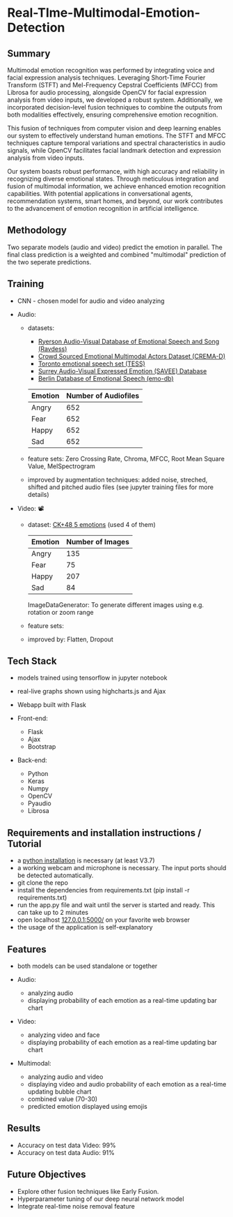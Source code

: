 # Real-TIme-Multimodal-Emotion-Detection



## Summary

Multimodal emotion recognition was performed by integrating voice and facial expression analysis techniques. Leveraging Short-Time Fourier Transform (STFT) and Mel-Frequency Cepstral Coefficients (MFCC) from Librosa for audio processing, alongside OpenCV for facial expression analysis from video inputs, we developed a robust system. Additionally, we incorporated decision-level fusion techniques to combine the outputs from both modalities effectively, ensuring comprehensive emotion recognition.

This fusion of techniques from computer vision and deep learning enables our system to effectively understand human emotions. The STFT and MFCC techniques capture temporal variations and spectral characteristics in audio signals, while OpenCV facilitates facial landmark detection and expression analysis from video inputs.

Our system boasts robust performance, with high accuracy and reliability in recognizing diverse emotional states. Through meticulous integration and fusion of multimodal information, we achieve enhanced emotion recognition capabilities. With potential applications in conversational agents, recommendation systems, smart homes, and beyond, our work contributes to the advancement of emotion recognition in artificial intelligence.

## Methodology 

Two separate models (audio and video) predict the emotion in parallel. The final class prediction is a weighted and combined "multimodal" prediction of the two seperate predictions.

## Training 

 - CNN - chosen model for audio and video analyzing
	
 - Audio:
	 - datasets:
		- <a href="https://zenodo.org/record/1188976">Ryerson Audio-Visual Database of Emotional Speech and Song (Ravdess)<a>
		- <a href="https://github.com/CheyneyComputerScience/CREMA-D">Crowd Sourced Emotional Multimodal Actors Dataset (CREMA-D)<a>
		- <a href="https://tspace.library.utoronto.ca/handle/1807/24487">Toronto emotional speech set (TESS)<a>
		- <a href="http://kahlan.eps.surrey.ac.uk/savee/Database.html">Surrey Audio-Visual Expressed Emotion (SAVEE) Database<a>
		- <a href="http://emodb.bilderbar.info/docu/">Berlin Database of Emotional Speech (emo-db)<a>
	
	
	
		| Emotion  | Number of Audiofiles |
		| ------------- | ------------- |
		| Angry  | 652  |
		| Fear  | 652  |
		| Happy  | 652  |
		| Sad  | 652  |
		
 	- feature sets: Zero Crossing Rate, Chroma, MFCC, Root Mean Square Value, MelSpectrogram
 	- improved by augmentation techniques: added noise, streched, shifted and pitched audio files (see jupyter training files for more details)
	
- Video: 📽️
	- dataset: <a href="https://www.kaggle.com/datasets/gauravsharma99/ck48-5-emotions">CK+48 5 emotions<a> (used 4 of them)
	
		| Emotion  | Number of Images |
		| ------------- | ------------- |
		| Angry  | 135  |
		| Fear  | 75  |
		| Happy  | 207  |
		| Sad  | 84  |
		
		ImageDataGenerator: To generate different images using e.g. rotation or zoom range 
	- feature sets: 
	- improved by: Flatten, Dropout
	
## Tech Stack

 - models trained using tensorflow in jupyter notebook
 - real-live graphs shown using highcharts.js and Ajax 
 - Webapp built with Flask
	
- Front-end:
	- Flask
	- Ajax
	- Bootstrap
- Back-end: 
	- Python
	- Keras
	- Numpy
	- OpenCV
	- Pyaudio
	- Librosa

## Requirements and installation instructions / Tutorial

 - a <a href="https://www.python.org/downloads/">python installation<a> is necessary (at least V3.7)
 - a working webcam and microphone is necessary. The input ports should be detected automatically.
 - git clone the repo
 - install the dependencies from requirements.txt (pip install -r requirements.txt)
 - run the app.py file and wait until the server is started and ready. This can take up to 2 minutes
 - open localhost <a href="https://127.0.0.1:5000/">127.0.0.1:5000/<a> on your favorite web browser
 - the usage of the application is self-explanatory
 
 ## Features
 
 - both models can be used standalone or together
	
 - Audio:
	- analyzing audio
	- displaying probability of each emotion as a real-time updating bar chart
 - Video: 
	- analyzing video and face
	- displaying probability of each emotion as a real-time updating bar chart
 - Multimodal: 
	- analyzing audio and video
	- displaying video and audio probability of each emotion as a real-time updating bubble chart 
	- combined value (70-30)
	- predicted emotion displayed using emojis 
	
## Results

 - Accuracy on test data Video: 99%
 - Accuracy on test data Audio: 91%

 ## Future Objectives
 - Explore other fusion techniques like Early Fusion.
 - Hyperparameter tuning of our deep neural network model
 - Integrate real-time noise removal feature
